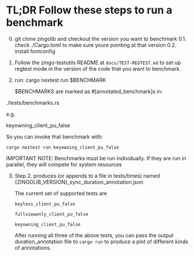 # TL;DR Follow these steps to run a benchmark

0. git clone zingolib and checkout the version you want to benchmark
0.1. check ./Cargo.toml to make sure youre pointing at that version
0.2. install fontconfig

1. Follow the zingo-testutils README at `docs/TEST-REGTEST.md` to set up regtest mode in the version of the code that you want to benchmark.
2. run: cargo nextest run $BENCHMARK

   $BENCHMARKS are marked as #[annotated_benchmark]s in:

  ./tests/benchmarks.rs

  e.g.

  keyowning_client_pu_false


  So you can invoke that benchmark with:

  `cargo nextest run keyowning_client_pu_false`

  IMPORTANT NOTE: Benchmarks must be run individually. If they are run in parallel, they will compete for system resources

3.  Step 2\. produces (or appends to a file in tests/times) named {ZINGOLIB_VERSION}_sync_duration_annotation.json

    The current set of supported tests are 

      `keyless_client_pu_false`
      
      `fullviewonly_client_pu_false`
      
      `keyowning_client_pu_false`
      
    After running all three of the above tests, you can pass the output duration_annotation file to `cargo run` to produce a plot of different kinds of annotations.


